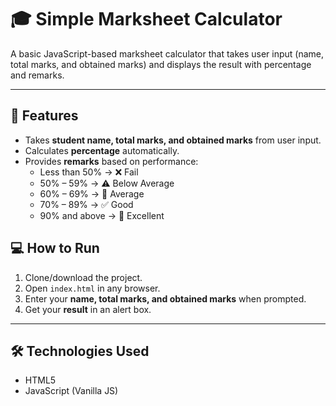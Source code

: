 # 🎓 Simple Marksheet Calculator

A basic JavaScript-based marksheet calculator that takes user input (name, total marks, and obtained marks) and displays the result with percentage and remarks.

---

## 🚀 Features
- Takes **student name, total marks, and obtained marks** from user input.
- Calculates **percentage** automatically.
- Provides **remarks** based on performance:
  - Less than 50% → ❌ Fail  
  - 50% – 59% → ⚠️ Below Average  
  - 60% – 69% → 📘 Average  
  - 70% – 89% → ✅ Good  
  - 90% and above → 🌟 Excellent
 
## 💻 How to Run
1. Clone/download the project.
2. Open `index.html` in any browser.
3. Enter your **name, total marks, and obtained marks** when prompted.
4. Get your **result** in an alert box.

---

## 🛠️ Technologies Used
- HTML5  
- JavaScript (Vanilla JS)
